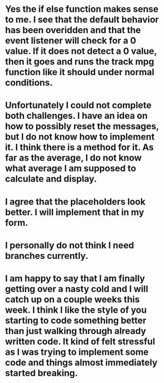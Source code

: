 # Yes the if else function makes sense to me. I see that the default behavior has been overidden and that the event listener will check for a 0 value. If it does not detect a 0 value, then it goes and runs the track mpg function like it should under normal conditions.

# Unfortunately I could not complete both challenges. I have an idea on how to possibly reset the messages, but I do not know how to implement it. I think there is a method for it. As far as the average, I do not know what average I am supposed to calculate and display.

# I agree that the placeholders look better. I will implement that in my form.

# I personally do not think I need branches currently.

# I am happy to say that I am finally getting over a nasty cold and I will catch up on a couple weeks this week. I think I like the style of you starting to code something better than just walking through already written code. It kind of felt stressful as I was trying to implement some code and things almost immediately started breaking.